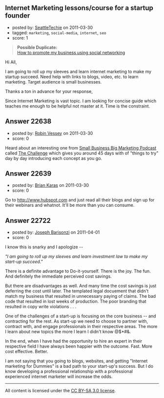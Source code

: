 ## Internet Marketing lessons/course for a startup founder

- posted by: [SeattleTechie](https://stackexchange.com/users/-1/9071-seattletechie) on 2011-03-30
- tagged: `marketing`, `social-media`, `internet`, `seo`
- score: 1

> **Possible Duplicate:**  
> [How to promote my business using social networking](http://answers.onstartups.com/questions/9929/how-to-promote-my-business-using-social-networking)  

<!-- End of automatically inserted text -->

Hi All,

I am going to roll up my sleeves and learn internet marketing to make my startup succeed. Need help with links to blogs, video, etc. to learn marketing. Target audience is small businesses. 

Thanks a ton in advance for your response,

Since Internet Marketing is vast topic. I am looking for concise guide which teaches me enough to be helpful not master at it. Time is the constraint.



## Answer 22638

- posted by: [Robin Vessey](https://stackexchange.com/users/-1/984-robin-vessey) on 2011-03-30
- score: 0

<p>Heard about an interesting one from <a href="http://smallbusinessbigmarketing.com/" rel="nofollow">Small Business Big Marketing Podcast</a> called <a href="http://challenge.co/" rel="nofollow">The Challenge</a> which gives you around 45 days with of "things to try" day by day introducing each concept as you go. </p>



## Answer 22639

- posted by: [Brian Karas](https://stackexchange.com/users/-1/8465-brian-karas) on 2011-03-30
- score: 0

Go to http://www.hubspot.com and just read all their blogs and sign up for their webinars and whatnot.  It'll be more than you can consume.


## Answer 22722

- posted by: [Joseph Barisonzi](https://stackexchange.com/users/-1/8791-joseph-barisonzi) on 2011-04-01
- score: 0

I know this is snarky and I apologize -- 

*"I am going to roll up my sleeves and learn investment law to make my start-up succeed."* 

There is a definite advantage to Do-it-yourself. There is the joy. The fun. And definitely the immediate perceived cost savings. 

But there are disadvantages as well. And many time the cost savings is just deferring the cost until later. The templated legal docuement that didn't match my business that resulted in unnecessary paying of claims. The bad code that resulted in lost weeks of production. The poor branding that resulted in copy write violations . . . 

One of the challenges of a start-up is focusing on the core business -- and contracting for the rest. As start-up we need to choose to partner with, contract with, and engage professionals in their respective areas. The more I learn about new topics the more I learn I didn't know @$*#&.

In the end, when I have had the opportunity to hire an expert in their respective field I have always been happier with the outcome. Fast. More cost effective. Better. 

I am not saying that you going to blogs, websites, and getting "Internet marketing for Dummies" is a bad path to your start-up's success. But I do know developing a professional relationship with a professional experienced internet marketer will increase the odds. 



---

All content is licensed under the [CC BY-SA 3.0 license](https://creativecommons.org/licenses/by-sa/3.0/).
